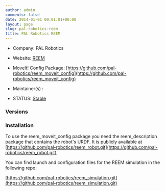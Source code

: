 ```yaml
---
author: admin
comments: false
date: 2014-01-01 00:01:01+00:00
layout: page
slug: pal-robotics-reem
title: PAL Robotics REEM
---
```



	
  * Company: PAL Robotics

	
  * Website: [REEM](http://pal-robotics.com/en/products/reem/)

	
  * MoveIt! Config Package: [https://github.com/pal-robotics/reem_moveit_config](https://github.com/pal-robotics/reem_moveit_config)

	
  * Maintainer(s) :

	
  * STATUS: [Stable](/about/moveit-status#status-code-robots)




### Versions








### Installation


To use the reem_moveit_config package you need the reem_description package that contains the robot's URDF. It is publicly available at [https://github.com/pal-robotics/reem_robot.git](https://github.com/pal-robotics/reem_robot.git)


You can find launch and configuration files for the REEM simulation in the following repo:

[https://github.com/pal-robotics/reem_simulation.git](https://github.com/pal-robotics/reem_simulation.git)



